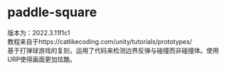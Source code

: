 # paddle-square
版本为：2022.3.11f1c1  
教程来自于https://catlikecoding.com/unity/tutorials/prototypes/  
基于打弹球游戏的复刻，运用了代码来检测边界反弹与碰撞而非碰撞体。使用URP使得画面更加炫酷。
